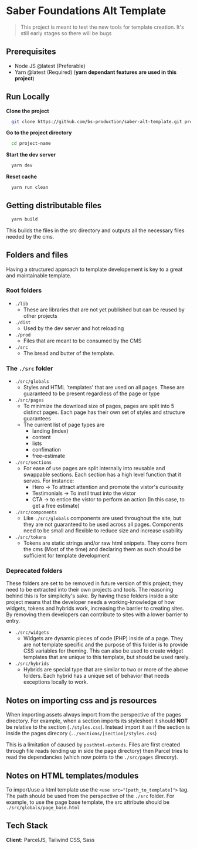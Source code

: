 # Saber Foundations Alt Template

> This project is meant to test the new tools for template creation. It's still
> early stages so there will be bugs

## Prerequisites

- Node JS @latest (Preferable)
- Yarn @latest (Required) (**yarn dependant features are used in this project**)

## Run Locally

**Clone the project**

```bash
  git clone https://github.com/bs-production/saber-alt-template.git project-name
```

**Go to the project directory**

```bash
  cd project-name
```

**Start the dev server**

```bash
  yarn dev
```

**Reset cache**

```bash
  yarn run clean
```

## Getting distributable files

```bash
  yarn build
```

This builds the files in the src directory and outputs all the necessary files needed by the cms.

## Folders and files

Having a structured approach to template developement is key to a great and maintainable template.

### Root folders

- `./lib`
  - These are libraries that are not yet published but can be reused by other projects
- `./dist`
  - Used by the dev server and hot reloading
- `./prod`
  - Files that are meant to be consumed by the CMS
- `./src`
  - The bread and butter of the template.

### The `./src` folder

- `./src/globals`
  - Styles and HTML 'templates' that are used on all pages. These are guaranteed to be present regardless of the page or type
- `./src/pages`
  - To minimize the download size of pages, pages are split into 5 distinct pages. Each page has their own set of styles and structure guarantees
  - The current list of page types are
    - landing (index)
    - content
    - lists
    - confimation
    - free-estimate
- `./src/sections`
  - For ease of use pages are split internally into reusable and swappable sections. Each section has a high level function that it serves. For instance:
    - Hero -> To attract attention and promote the vistor's curiousity
    - Testimonials -> To instil trust into the vistor
    - CTA -> to entice the vistor to perform an action (In this case, to get a free estimate)
- `./src/components`
  - Like `./src/globals` components are used throughout the site, but they are not guaranteed to be used across all pages. Components need to be small and flexible to reduce size and increase usability
- `./src/tokens`
  - Tokens are static strings and/or raw html snippets. They come from the cms (Most of the time) and declaring them as such should be sufficient for template development

### Deprecated folders

These folders are set to be removed in future version of this project; they need to be extracted into their own projects and tools. The reasoning behind this is for simplicity's sake. By having these folders inside a site project means that the developer needs a working-knowledge of how widgets, tokens and hybrids work, increasing the barrier to creating sites. By removing them developers can contribute to sites with a lower barrier to entry.

- `./src/widgets`
  - Widgets are dynamic pieces of code (PHP) inside of a page. They are not template specific and the purpose of this folder is to provide CSS variables for theming. This can also be used to create widget templates that are unique to this template, but should be used rarely.
- `./src/hybrids`
  - Hybrids are special type that are similar to two or more of the above folders. Each hybrid has a unique set of behavior that needs exceptions locally to work.

## Notes on importing css and js resources

When importing assets always import from the perspective of the pages directory.
For example, when a section imports its stylesheet it should **NOT** be relative to the section (`./styles.css`). Instead import it as if the section is inside the pages direcory (`../sections/[section]/styles.css`)

This is a limitation of caused by `posthtml-extends`. Files are first created through file reads (ending up in side the page directory) then Parcel tries to read the dependancies (which now points to the `./src/pages` direcory).

## Notes on HTML templates/modules

To import/use a html template use the `<use src="[path_to_template]">` tag. The path should be used from the perspective of the `./src` folder. For example, to use the page base template, the src attribute should be `./src/globals/page_base.html`

## Tech Stack

**Client:** ParcelJS, Tailwind CSS, Sass
